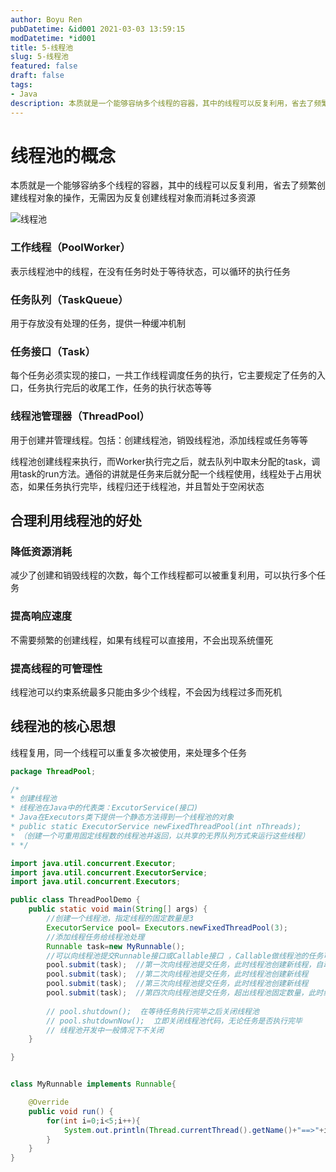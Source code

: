 ```yaml
---
author: Boyu Ren
pubDatetime: &id001 2021-03-03 13:59:15
modDatetime: *id001
title: 5-线程池
slug: 5-线程池
featured: false
draft: false
tags:
- Java
description: 本质就是一个能够容纳多个线程的容器，其中的线程可以反复利用，省去了频繁创建线程对象的操作，无需因为反复创建线程对象而消耗过多资源
---
```


# 线程池的概念
本质就是一个能够容纳多个线程的容器，其中的线程可以反复利用，省去了频繁创建线程对象的操作，无需因为反复创建线程对象而消耗过多资源


![线程池](https://ywrbyimg.oss-cn-chengdu.aliyuncs.com/img/%E7%BA%BF%E7%A8%8B%E6%B1%A0.jpg)

### 工作线程（PoolWorker）
表示线程池中的线程，在没有任务时处于等待状态，可以循环的执行任务
### 任务队列（TaskQueue）
用于存放没有处理的任务，提供一种缓冲机制
### 任务接口（Task）
每个任务必须实现的接口，一共工作线程调度任务的执行，它主要规定了任务的入口，任务执行完后的收尾工作，任务的执行状态等等
### 线程池管理器（ThreadPool）
用于创建并管理线程。包括：创建线程池，销毁线程池，添加线程或任务等等

线程池创建线程来执行，而Worker执行完之后，就去队列中取未分配的task，调用task的run方法。通俗的讲就是任务来后就分配一个线程使用，线程处于占用状态，如果任务执行完毕，线程归还于线程池，并且暂处于空闲状态


## 合理利用线程池的好处
### 降低资源消耗
减少了创建和销毁线程的次数，每个工作线程都可以被重复利用，可以执行多个任务
### 提高响应速度
不需要频繁的创建线程，如果有线程可以直接用，不会出现系统僵死
### 提高线程的可管理性
线程池可以约束系统最多只能由多少个线程，不会因为线程过多而死机


## 线程池的核心思想
线程复用，同一个线程可以重复多次被使用，来处理多个任务




```java
package ThreadPool;

/*
* 创建线程池
* 线程池在Java中的代表类：ExcutorService(接口)
* Java在Executors类下提供一个静态方法得到一个线程池的对象
* public static ExecutorService newFixedThreadPool(int nThreads);
* （创建一个可重用固定线程数的线程池并返回，以共享的无界队列方式来运行这些线程）
* */

import java.util.concurrent.Executor;
import java.util.concurrent.ExecutorService;
import java.util.concurrent.Executors;

public class ThreadPoolDemo {
    public static void main(String[] args) {
        //创建一个线程池，指定线程的固定数量是3
        ExecutorService pool= Executors.newFixedThreadPool(3);
        //添加线程任务给线程池处理
        Runnable task=new MyRunnable();
        //可以向线程池提交Runnable接口或Callable接口 ，Callable做线程池的任务可以得到线程执行的结果（返回值类型Future<?>）
        pool.submit(task);  //第一次向线程池提交任务，此时线程池创建新线程，自动触发执行，不需要再start()
        pool.submit(task);  //第二次向线程池提交任务，此时线程池创建新线程
        pool.submit(task);  //第三次向线程池提交任务，此时线程池创建新线程
        pool.submit(task);  //第四次向线程池提交任务，超出线程池固定数量，此时线程池复用之前的线程
        
        // pool.shutdown();  在等待任务执行完毕之后关闭线程池
        // pool.shutdownNow();  立即关闭线程池代码，无论任务是否执行完毕
        // 线程池开发中一般情况下不关闭
    }

}


class MyRunnable implements Runnable{

    @Override
    public void run() {
        for(int i=0;i<5;i++){
            System.out.println(Thread.currentThread().getName()+"==>"+i);
        }
    }
}
```




